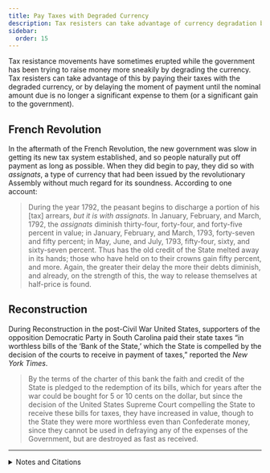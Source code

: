 ```yaml
---
title: Pay Taxes with Degraded Currency
description: Tax resisters can take advantage of currency degradation by paying taxes with worthless money.
sidebar:
  order: 15
---
```

Tax resistance movements have sometimes erupted while the government has been trying to raise money more sneakily by degrading the currency.
Tax resisters can take advantage of this by paying their taxes with the degraded currency, or by delaying the moment of payment until the nominal amount due is no longer a significant expense to them (or a significant gain to the government).

## French Revolution

In the aftermath of the French Revolution, the new government was slow in getting its new tax system established, and so people naturally put off payment as long as possible.
When they did begin to pay, they did so with <i>assignats</i>, a type of currency that had been issued by the revolutionary Assembly without much regard for its soundness.
According to one account:

> During the year 1792, the peasant begins to discharge a portion of his [tax] arrears, <em>but it is with <i>assignats</i></em>. In January, February, and March, 1792, the <i>assignats</i> diminish thirty-four, forty-four, and forty-five percent in value; in January, February, and March, 1793, forty-seven and fifty percent; in May, June, and July, 1793, fifty-four, sixty, and sixty-seven percent. Thus has the old credit of the State melted away in its hands; those who have held on to their crowns gain fifty percent, and more. Again, the greater their delay the more their debts diminish, and already, on the strength of this, the way to release themselves at half-price is found.

## Reconstruction

During Reconstruction in the post-Civil War United States, supporters of the opposition Democratic Party in South Carolina paid their state taxes “in worthless bills of the ‘Bank of the State,’ which the State is compelled by the decision of the courts to receive in payment of taxes,” reported the <i>New York Times</i>.

> By the terms of the charter of this bank the faith and credit of the State is pledged to the redemption of its bills, which for years after the war could be bought for 5 or 10 cents on the dollar, but since the decision of the United States Supreme Court compelling the State to receive these bills for taxes, they have increased in value, though to the State they were more worthless even than Confederate money, since they cannot be used in defraying any of the expenses of the Government, but are destroyed as fast as received.

<hr />

<details>
<summary>Notes and Citations</summary>

* Taine, Hippolyte “The Revolution” <i>We Won’t Pay: A Tax Resistance Reader</i> (2008) pp. 140–53
* “Political Intelligence: Tax-Payers of South Carolina” <i>New York Times</i> 8 January 1877

</details>

